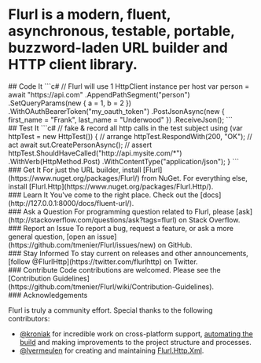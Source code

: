 # Flurl is a modern, fluent, asynchronous, testable, portable, buzzword-laden URL builder and HTTP client library.

<div markdown="1" class="col-md-6">
## Code It
```c#
// Flurl will use 1 HttpClient instance per host
var person = await "https://api.com"
    .AppendPathSegment("person")
    .SetQueryParams(new { a = 1, b = 2 })
    .WithOAuthBearerToken("my_oauth_token")
    .PostJsonAsync(new
    {
        first_name = "Frank",
        last_name = "Underwood"
    })
    .ReceiveJson<Person>();
```
</div>

<div markdown="1" class="col-md-6">
## Test It
```c#
// fake & record all http calls in the test subject
using (var httpTest = new HttpTest()) {
    // arrange
    httpTest.RespondWith(200, "OK");
    // act
    await sut.CreatePersonAsync();
    // assert
    httpTest.ShouldHaveCalled("http://api.mysite.com/*")
        .WithVerb(HttpMethod.Post)
        .WithContentType("application/json");
}
```
</div>

<div markdown="1" class="col-md-12 well">

<div markdown="1" class="col-md-4">
### <i class="fa fa-cloud-download"></i> Get It
For just the URL builder, install [Flurl](https://www.nuget.org/packages/Flurl/) from NuGet. For everything else, install [Flurl.Http](https://www.nuget.org/packages/Flurl.Http/).
</div>

<div markdown="1" class="col-md-4">
### <i class="fa fa-book"></i> Learn It
You've come to the right place. Check out the [docs](http://127.0.0.1:8000/docs/fluent-url/).
</div>

<div markdown="1" class="col-md-4">
### <i class="fa fa-stack-overflow"></i> Ask a Question
For programming question related to Flurl, please [ask](http://stackoverflow.com/questions/ask?tags=flurl) on Stack Overflow.
</div>

<div markdown="1" class="col-md-4">
### <i class="fa fa-github"></i> Report an Issue
To report a bug, request a feature, or ask a more general question, [open an issue](https://github.com/tmenier/Flurl/issues/new) on GitHub.
</div>

<div markdown="1" class="col-md-4">
### <i class="fa fa-twitter"></i> Stay Informed
To stay current on releases and other announcements, [follow @FlurlHttp](https://twitter.com/flurlhttp) on Twitter. 
</div>

<div markdown="1" class="col-md-4">
### <i class="fa fa-code-fork"></i> Contribute
Code contributions are welcomed. Please see the [Contribution Guidelines](https://github.com/tmenier/Flurl/wiki/Contribution-Guidelines).
</div>

</div>

<div markdown="1" class="col-md-12">
### Acknowledgements

Flurl is truly a community effort. Special thanks to the following contributors:

- [@kroniak](https://github.com/kroniak) for incredible work on cross-platform support, [automating the build](https://ci.appveyor.com/project/kroniak/flurl/branch/master) and making improvements to the project structure and processes.
- [@lvermeulen](https://github.com/lvermeulen) for creating and maintaining [Flurl.Http.Xml](https://github.com/lvermeulen/Flurl.Http.Xml).
</div>